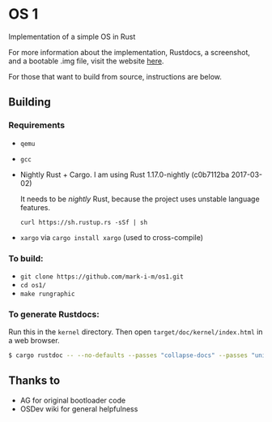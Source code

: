 # OS 1

Implementation of a simple OS in Rust

For more information about the implementation, Rustdocs, a screenshot, and a
bootable .img file, visit the website [here](https://mark-i-m.github.com/os1).

For those that want to build from source, instructions are below.

## Building

### Requirements

* `qemu`
* `gcc`
* Nightly Rust + Cargo. I am using Rust 1.17.0-nightly (c0b7112ba 2017-03-02)

  It needs to be _nightly_ Rust, because the project uses unstable language features.

  `curl https://sh.rustup.rs -sSf | sh`

* `xargo` via `cargo install xargo` (used to cross-compile)

### To build:

* `git clone https://github.com/mark-i-m/os1.git`
* `cd os1/`
* `make rungraphic`

### To generate Rustdocs:

Run this in the `kernel` directory. Then open `target/doc/kernel/index.html` in
a web browser.

```bash
$ cargo rustdoc -- --no-defaults --passes "collapse-docs" --passes "unindent-comments"
```

## Thanks to

- AG for original bootloader code
- OSDev wiki for general helpfulness

